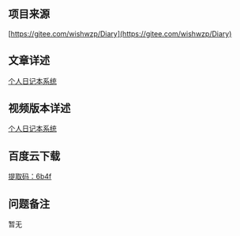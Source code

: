 ## 项目来源
[https://gitee.com/wishwzp/Diary](https://gitee.com/wishwzp/Diary)
## 文章详述
[个人日记本系统](../detail/JSP+Servlet+JDBC+mysql实现的个人日记本系统.md)
## 视频版本详述
[个人日记本系统](https://zhuanlan.zhihu.com/p/141379975)
## 百度云下载
[提取码：6b4f](https://pan.baidu.com/s/1V4nHpNusW08Z-OoThBfUUw)
## 问题备注
暂无